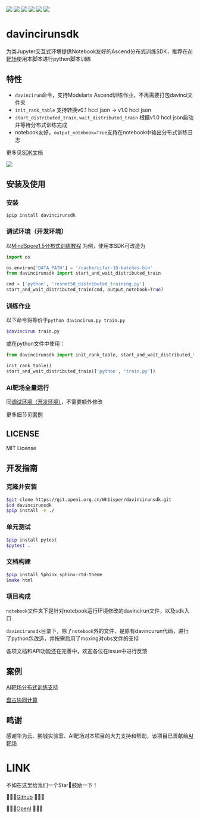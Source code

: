 ![](https://img.shields.io/github/license/wh1isper/davincirunsdk) 
![](https://img.shields.io/github/v/release/wh1isper/davincirunsdk) 
![](https://img.shields.io/pypi/dm/davincirunsdk) 
![](https://img.shields.io/github/last-commit/wh1isper/davincirunsdk)
![](https://img.shields.io/pypi/pyversions/davincirunsdk)
![](https://readthedocs.org/projects/davincirunsdk/badge/?version=latest)

# davincirunsdk

为类Jupyter交互式环境提供Notebook友好的Ascend分布式训练SDK，推荐在[AI靶场](https://git.openi.org.cn/datai/datai_tutorial)使用本脚本进行python脚本训练

## 特性

- `davincirun`命令，支持Modelarts Ascend训练作业，不再需要打包davinci文件夹
- `init_rank_table` 支持转换v0.1 hccl json -> v1.0 hccl json
- `start_distributed_train`, `wait_distributed_train`  根据v1.0 hccl json启动并等待分布式训练完成
- notebook友好，`output_notebook=True`支持在notebook中输出分布式训练日志

更多见[SDK文档](http://davincirunsdk.readthedocs.io/)

![](./image/example.gif)

## 安装及使用

### 安装

`$pip install davincirunsdk`

### 调试环境（开发环境）

以[MindSpore1.5分布式训练教程](https://www.mindspore.cn/tutorials/zh-CN/r1.5/intermediate/distributed_training/distributed_training_ascend.html) 为例，使用本SDK可改造为

```python
import os

os.environ['DATA_PATH'] = '/cache/cifar-10-batches-bin'
from davincirunsdk import start_and_wait_distributed_train

cmd = ['python', 'resnet50_distributed_training.py']
start_and_wait_distributed_train(cmd, output_notebook=True)
```

### 训练作业

以下命令将等价于`python davincirun.py train.py`

```bash
$davincirun train.py
```

或在python文件中使用：

```python
from davincirunsdk import init_rank_table, start_and_wait_distributed_train

init_rank_table()
start_and_wait_distributed_train(['python', 'train.py'])
```

### AI靶场全量运行

同[调试环境（开发环境）](#调试环境（开发环境）)，不需要额外修改

更多细节见[案例](#案例)

## LICENSE

MIT License

## 开发指南

### 克隆并安装

```bash
$git clone https://git.openi.org.cn/Wh1isper/davincirunsdk.git
$cd davincirunsdk
$pip install -e ./
```

### 单元测试

```bash
$pip install pytest
$pytest .
```

### 文档构建

```bash
$pip install Sphinx sphinx-rtd-theme
$make html
```


### 项目构成

`notebook`文件夹下是针对notebook运行环境修改的davincirun文件，以及sdk入口

`davincirunsdk`目录下，除了`notebook`外的文件，是原有davincurun代码，进行了python包改造，并按需启用了moxing对obs文件的支持

各项文档和API功能还在完善中，欢迎各位在issue中进行反馈

## 案例

[AI靶场分布式训练支持](https://git.openi.org.cn/Wh1isper/distrubuted-trainning-on-datai)

[盘古协同计算](https://git.openi.org.cn/PCL-Platform.Intelligence/AISynergy/src/branch/V2.0.0/examples/Pangu-AISync)

## 鸣谢

感谢华为云、鹏城实验室、AI靶场对本项目的大力支持和帮助，该项目已贡献给[AI靶场](https://git.openi.org.cn/datai)

# LINK

不如在这里给我们一个Star🌟鼓励一下！ 

🌟🌟🌟[Github](https://github.com/Wh1isper/davincirunsdk) 🌟🌟🌟

🌟🌟🌟[OpenI](https://git.openi.org.cn/Wh1isper/davincirunsdk) 🌟🌟🌟

